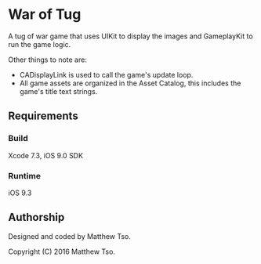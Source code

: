 # War of Tug

A tug of war game that uses UIKit to display the images and GameplayKit to run the game logic.

Other things to note are:
- CADisplayLink is used to call the game's update loop.
- All game assets are organized in the Asset Catalog, this includes the game's title text strings.

## Requirements

### Build

Xcode 7.3, iOS 9.0 SDK

### Runtime

iOS 9.3

## Authorship

Designed and coded by Matthew Tso.

Copyright (C) 2016 Matthew Tso.